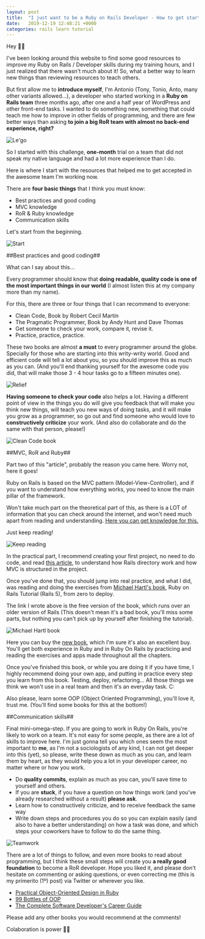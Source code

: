 ```yaml
---
layout: post
title:  "I just want to be a Ruby on Rails Developer - How to get started"
date:   2019-12-19 12:48:21 +0000
categories: rails learn tutorial
---
```

Hey 👀✨

I've been looking around this website to find some good resources to improve my Ruby on Rails / Developer skills during my training hours, and I just realized that there wasn't much about it! So, what a better way to learn new things than reviewing resources to teach others.

But first allow me to __introduce myself__, I'm Antonio (Tony, Tonio, Anto, many other variants allowed...), a developer who started working in a __Ruby on Rails team__ three months ago, after one and a half year of WordPress and other front-end tasks. I wanted to do something new, something that could teach me how to improve in other fields of programming, and there are few better ways than asking __to join a big RoR team with almost no back-end experience, right?__

![Le'go](https://media.giphy.com/media/CjmvTCZf2U3p09Cn0h/giphy.gif)

So I started with this challenge, __one-month__ trial on a team that did not speak my native language and had a lot more experience than I do.

Here is where I start with the resources that helped me to get accepted in the awesome team I'm working now.

There are __four basic things__ that I think you must know:

- Best practices and good coding
- MVC knowledge
- RoR & Ruby knowledge
- Communication skills

Let's start from the beginning.

![Start](https://media.giphy.com/media/XdPcenSIYeXzLJiD78/giphy.gif)

##Best practices and good coding##

What can I say about this...

Every programmer should know that __doing readable, quality code is one of the most important things in our world__ (I almost listen this at my company more than my name).

For this, there are three or four things that I can recommend to everyone:

- Clean Code, Book by Robert Cecil Martin
- The Pragmatic Programmer, Book by Andy Hunt and Dave Thomas
- Get someone to check your work, compare it, revise it.
- Practice, practice, practice.

These two books are almost __a must__ to every programmer around the globe. Specially for those who are starting into this writy-writy world. Good and efficient code will tell a lot about you, so you should improve this as much as you can. (And you'll end thanking yourself for the awesome code you did, that will make those 3 - 4 hour tasks go to a fifteen minutes one).

![Relief](https://media.giphy.com/media/jIv6pfqKiIvHPYZO6y/giphy.gif)

__Having someone to check your code__ also helps a lot. Having a different point of view in the things you do will give you feedback that will make you think new things, will teach you new ways of doing tasks, and it will make you grow as a programmer, so go out and find someone who would love to __constructively criticize__ your work. (And also do collaborate and do the same with that person, please!)

![Clean Code book](https://images-eu.ssl-images-amazon.com/images/I/51d1qVhmAmL.jpg)


##MVC, RoR and Ruby##

Part two of this "article", probably the reason you came here. Worry not, here it goes!

Ruby on Rails is based on the MVC pattern (Model-View-Controller), and if you want to understand how everything works, you need to know the main pillar of the framework.

Won't take much part on the theoretical part of this, as there is a LOT of information that you can check around the internet, and won't need much apart from reading and understanding.
[Here you can get knowledge for this.](https://lmgtfy.com/?q=mvc+pattern&iie=1)

Just keep reading!

![Keep reading](https://media.giphy.com/media/myub4wKKdR0Wc/giphy.gif)

In the practical part, I recommend creating your first project, no need to do code, and read [this article](https://www.sitepoint.com/a-quick-study-of-the-rails-directory-structure/), to understand how Rails directory work and how MVC is structured in the project.

Once you've done that, you should jump into real practice, and what I did, was reading and doing the exercises from [Michael Hartl's book](https://www.learnenough.com/ruby-on-rails-4th-edition-tutorial/beginning), Ruby on Rails Tutorial (Rails 5), from zero to deploy.

The link I wrote above is the free version of the book, which runs over an older version of Rails (This doesn't mean it's a bad book, you'll miss some parts, but nothing you can't pick up by yourself after finishing the tutorial).

![Michael Hartl book](https://softcover.s3.amazonaws.com/636/ruby_on_rails_tutorial_4th_edition/images/cover-web.png)

Here you can buy the [new book](https://www.railstutorial.org/), which I'm sure it's also an excellent buy. You'll get both experience in Ruby and in Ruby On Rails by practicing and reading the exercises and apps made throughout all the chapters.

Once you've finished this book, or while you are doing it if you have time, I highly recommend doing your own app, and putting in practice every step you learn from this book. Testing, deploy, refactoring... All those things we think we won't use in a real team and then it's an everyday task. C:

Also please, learn some OOP (Object Oriented Programming), you'll love it, trust me. (You'll find some books for this at the bottom!)


##Communication skills##

Final mini-omega-step. If you are going to work in Ruby On Rails, you're likely to work on a team. It's not easy for some people, as there are a lot of skills to improve here. I'm just gonna tell you which ones seem the most important to __me__, as I'm not a sociologists of any kind, I can not get deeper into this (yet), so please, write these down as much as you can, and learn them by heart, as they would help you a lot in your developer career, no matter where or how you work.

- Do __quality commits__, explain as much as you can, you'll save time to yourself and others.
- If you are __stuck__, if you have a question on how things work (and you've already researched without a result) __please ask__.
- Learn how to constructively criticize, and to receive feedback the same way
- Write down steps and procedures you do so you can explain easily (and also to have a better understanding) on how a task was done, and which steps your coworkers have to follow to do the same thing.

![Teamwork](https://media.giphy.com/media/l2R07mnARb1PqNtNS/giphy.gif)

There are a lot of things to follow, and even more books to read about programming, but I think these small steps will create you __a really good foundation__ to become a RoR developer. Hope you liked it, and please don't hesitate on commenting or asking questions, or even correcting me (this is my primerito (1º) post) via Twitter or wherever you like.

- [Practical Object-Oriented Design in Ruby](https://www.poodr.com/)
- [99 Bottles of OOP](https://www.sandimetz.com/99bottles)
- [The Complete Software Developer's Career Guide](https://www.amazon.com/Complete-Software-Developers-Career-Guide-ebook/dp/B073X6GNJ1)

Please add any other books you would recommend at the comments!

Colaboration is power 👀✨

